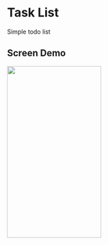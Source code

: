 # Task List

Simple todo list


## Screen Demo

<img src="demo/demo.gif" width="220" height="400"/>

